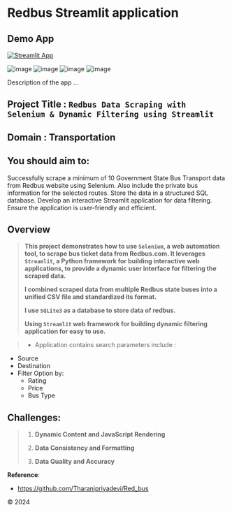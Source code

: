 # Redbus Streamlit application 

## Demo App

[![Streamlit App](https://static.streamlit.io/badges/streamlit_badge_black_white.svg)](https://redbus-app.streamlit.app/)

![image](https://github.com/user-attachments/assets/5ed1f227-0860-4a25-8ddd-02465ff8b4b5)
![image](https://github.com/user-attachments/assets/d3c54f06-1a08-45d4-b212-db2b97951060)
![image](https://github.com/user-attachments/assets/3c00f4cb-6715-4526-8556-8f2d48ca2311)
![image](https://github.com/user-attachments/assets/8a12f176-a214-4fea-83bb-d39b0cec2d14)


Description of the app ...
## Project Title :  `Redbus Data Scraping with Selenium & Dynamic Filtering using Streamlit`
## Domain : Transportation
## You should aim to:
Successfully scrape a minimum of 10 Government State Bus Transport data from Redbus website using Selenium. Also include the private bus information for the selected routes.
Store the data in a structured SQL database.
Develop an interactive Streamlit application for data filtering.
Ensure the application is user-friendly and efficient.



## Overview
> **This project demonstrates how to use `Selenium`, a web automation tool, to scrape bus ticket data from Redbus.com. It leverages `Streamlit`, a Python framework for building interactive web applications, to provide a dynamic user interface for filtering the scraped data.**
>
> **I combined scraped data from multiple Redbus state buses into a unified CSV file and standardized its format.**
> 
> **I use `SQLite3` as a database to store data of redbus.**
> 
> **Using `Streamlit` web framework for building dynamic filtering application for easy to use.**

> * Application contains search parameters include :
   - Source
   - Destination
   - Filter Option by:
      - Rating
      - Price
      - Bus Type
    
## Challenges:
> 1. **Dynamic Content and JavaScript Rendering**
>
> 2. **Data Consistency and Formatting**
>
> 3. **Data Quality and Accuracy**

    



**Reference**:
- https://github.com/Tharanipriyadevi/Red_bus

&copy; 2024
